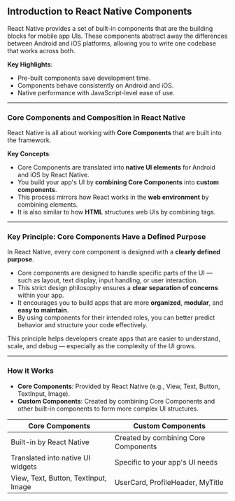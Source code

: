 ## Introduction to React Native Components

React Native provides a set of built-in components that are the building blocks for mobile app UIs.
These components abstract away the differences between Android and iOS platforms, allowing you to write one codebase that works across both.

**Key Highlights**:

- Pre-built components save development time.
- Components behave consistently on Android and iOS.
- Native performance with JavaScript-level ease of use.

---

### Core Components and Composition in React Native

React Native is all about working with **Core Components** that are built into the framework.

**Key Concepts**:

- Core Components are translated into **native UI elements** for Android and iOS by React Native.
- You build your app's UI by **combining Core Components** into **custom components**.
- This process mirrors how React works in the **web environment** by combining elements.
- It is also similar to how **HTML** structures web UIs by combining tags.

---

### Key Principle: Core Components Have a Defined Purpose

In React Native, every core component is designed with a **clearly defined purpose**.

- Core components are designed to handle specific parts of the UI — such as layout, text display, input handling, or user interaction.
- This strict design philosophy ensures a **clear separation of concerns** within your app.
- It encourages you to build apps that are more **organized**, **modular**, and **easy to maintain**.
- By using components for their intended roles, you can better predict behavior and structure your code effectively.

This principle helps developers create apps that are easier to understand, scale, and debug — especially as the complexity of the UI grows.

---

### How it Works

- **Core Components**: Provided by React Native (e.g., View, Text, Button, TextInput, Image).
- **Custom Components**: Created by combining Core Components and other built-in components to form more
  complex UI structures.

<table class="notesTable">
  <thead>
    <tr class="tableHeader">
      <th class="tableCellHeader">Core Components</th>
      <th class="tableCellHeader">Custom Components</th>
    </tr>
  </thead>
  <tbody>
    <tr class="tableRow">
      <td class="tableCell">Built-in by React Native</td>
      <td class="tableCell">Created by combining Core Components</td>
    </tr>
    <tr class="tableRow">
      <td class="tableCell">Translated into native UI widgets</td>
      <td class="tableCell">Specific to your app's UI needs</td>
    </tr>
    <tr class="tableRow">
      <td class="tableCell">View, Text, Button, TextInput, Image</td>
      <td class="tableCell">UserCard, ProfileHeader, MyTitle</td>
    </tr>
  </tbody>
</table>